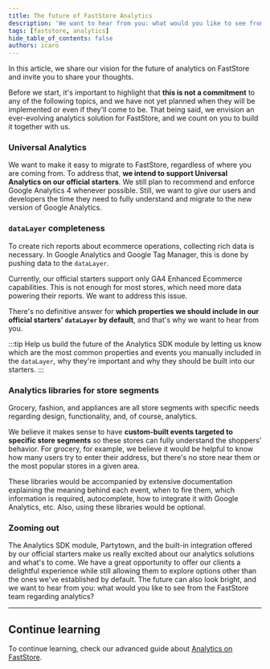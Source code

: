 ```yaml
---
title: The future of FastStore Analytics
description: 'We want to hear from you: what would you like to see from the FastStore team regarding analytics?'
tags: [faststore, analytics]
hide_table_of_contents: false
authors: icaro
---
```


In this article, we share our vision for the future of analytics on FastStore and invite you to share your thoughts.

Before we start, it's important to highlight that **this is not a commitment** to any of the following topics, and we have not yet planned when they will be implemented or even if they'll come to be. That being said, we envision an ever-evolving analytics solution for FastStore, and we count on you to build it together with us.

<!--truncate-->

### Universal Analytics

We want to make it easy to migrate to FastStore, regardless of where you are coming from. To address that, **we intend to support Universal Analytics on our official starters**. We still plan to recommend and enforce Google Analytics 4 whenever possible. Still, we want to give our users and developers the time they need to fully understand and migrate to the new version of Google Analytics.

### `dataLayer` completeness

To create rich reports about ecommerce operations, collecting rich data is necessary. In Google Analytics and Google Tag Manager, this is done by pushing data to the `dataLayer`. 

Currently, our official starters support only GA4 Enhanced Ecommerce capabilities. This is not enough for most stores, which need more data powering their reports. We want to address this issue. 

There's no definitive answer for **which properties we should include in our official starters' `dataLayer` by default**, and that's why we want to hear from you. 

:::tip
Help us build the future of the Analytics SDK module by letting us know which are the most common properties and events you manually included in the `dataLayer`, why they're important and why they should be built into our starters.
:::

### Analytics libraries for store segments

Grocery, fashion, and appliances are all store segments with specific needs regarding design, functionality, and, of course, analytics.

We believe it makes sense to have **custom-built events targeted to specific store segments** so these stores can fully understand the shoppers' behavior. For grocery, for example, we believe it would be helpful to know how many users try to enter their address, but there's no store near them or the most popular stores in a given area. 

These libraries would be accompanied by extensive documentation explaining the meaning behind each event, when to fire them, which information is required, autocomplete, how to integrate it with Google Analytics, etc. Also, using these libraries would be optional.

### Zooming out

The Analytics SDK module, Partytown, and the built-in integration offered by our official starters make us really excited about our analytics solutions and what's to come. We have a great opportunity to offer our clients a delightful experience while still allowing them to explore options other than the ones we've established by default. The future can also look bright, and we want to hear from you: what would you like to see from the FastStore team regarding analytics?

---

## Continue learning

To continue learning, check our advanced guide about [Analytics on FastStore](conceptual-guides/analytics-on-faststore).